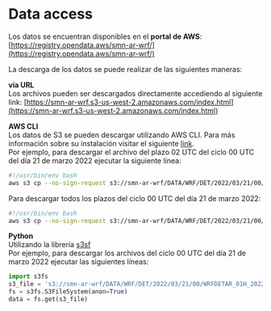 # Data access

Los datos se encuentran disponibles en el **portal de AWS**: [https://registry.opendata.aws/smn-ar-wrf/](https://registry.opendata.aws/smn-ar-wrf/)

La descarga de los datos se puede realizar de las siguientes maneras:

**vía URL**<br />
Los archivos pueden ser descargados directamente accediendo al siguiente link: [https://smn-ar-wrf.s3-us-west-2.amazonaws.com/index.html](https://smn-ar-wrf.s3-us-west-2.amazonaws.com/index.html)

**AWS CLI**<br /> 
Los datos de S3 se pueden descargar utilizando AWS CLI. Para más información sobre su instalación visitar el siguiente 
[link](https://docs.aws.amazon.com/cli/latest/userguide/getting-started-install.html).<br />
Por ejemplo, para descargar el archivo del plazo 02 UTC del ciclo 00 UTC del día 21 de marzo 2022 ejecutar la siguiente línea: 
```bash
#!/usr/bin/env bash
aws s3 cp --no-sign-request s3://smn-ar-wrf/DATA/WRF/DET/2022/03/21/00/WRFDETAR_01H_20220321_00_002.nc directorio_salida
```
Para descargar todos los plazos del ciclo 00 UTC del día 21 de marzo 2022:
```bash
#!/usr/bin/env bash
aws s3 cp --no-sign-request s3://smn-ar-wrf/DATA/WRF/DET/2022/03/21/00/ --recursive directorio_salida
```

**Python**<br />
Utilizando la librería [s3sf](https://pypi.org/project/s3fs/) <br />
Por ejemplo, para descargar los archivos del ciclo 00 UTC del día 21 de marzo 2022 ejecutar las siguientes líneas: <br />
```python
import s3fs
s3_file = 's3://smn-ar-wrf/DATA/WRF/DET/2022/03/21/00/WRFDETAR_01H_20220321_00_000.nc'   # nombre del archivo a descargar 
fs = s3fs.S3FileSystem(anon=True)
data = fs.get(s3_file)
```

